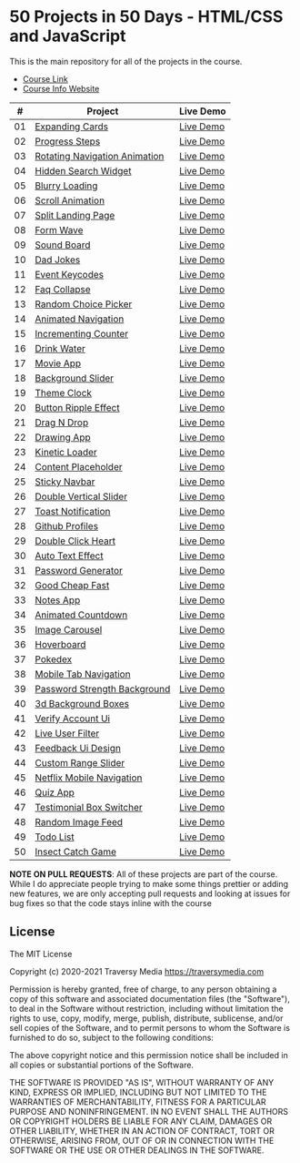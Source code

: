 # 50 Projects in 50 Days - HTML/CSS and JavaScript

This is the main repository for all of the projects in the course.

-   [Course Link](https://www.udemy.com/course/50-projects-50-days)
-   [Course Info Website](https://50projects50days.com)

|  #  | Project                                                                                                                     | Live Demo                                                                         |
| :-: | --------------------------------------------------------------------------------------------------------------------------- | --------------------------------------------------------------------------------- |
| 01  | [Expanding Cards](https://github.com/geeksperiments/50projects50days/tree/master/expanding-cards)                             | [Live Demo](https://geeksperiments.github.io/50projects50days/expanding-cards/)               |
| 02  | [Progress Steps](https://github.com/geeksperiments/50projects50days/tree/master/progress-steps)                               | [Live Demo](https://geeksperiments.github.io/50projects50days/progress-steps/)                |
| 03  | [Rotating Navigation Animation](https://github.com/geeksperiments/50projects50days/tree/master/rotating-nav-animation)                       | [Live Demo](https://geeksperiments.github.io/50projects50days/rotating-navigation-animation/) |
| 04  | [Hidden Search Widget](https://github.com/geeksperiments/50projects50days/tree/master/hidden-search)                          | [Live Demo](https://geeksperiments.github.io/50projects50days/hidden-search-widget/)          |
| 05  | [Blurry Loading](https://github.com/geeksperiments/50projects50days/tree/master/blurry-loading)                               | [Live Demo](https://geeksperiments.github.io/50projects50days/blurry-loading/)                |
| 06  | [Scroll Animation](https://github.com/geeksperiments/50projects50days/tree/master/scroll-animation)                           | [Live Demo](https://geeksperiments.github.io/50projects50days/scroll-animation/)              |
| 07  | [Split Landing Page](https://github.com/geeksperiments/50projects50days/tree/master/split-landing-page)                       | [Live Demo](https://geeksperiments.github.io/50projects50days/split-landing-page/)            |
| 08  | [Form Wave](https://github.com/geeksperiments/50projects50days/tree/master/form-input-wave)                                         | [Live Demo](https://geeksperiments.github.io/50projects50days/form-wave/)                     |
| 09  | [Sound Board](https://github.com/geeksperiments/50projects50days/tree/master/sound-board)                                     | [Live Demo](https://geeksperiments.github.io/50projects50days/sound-board/)                   |
| 10  | [Dad Jokes](https://github.com/geeksperiments/50projects50days/tree/master/dad-jokes)                                         | [Live Demo](https://geeksperiments.github.io/50projects50days/dad-jokes/)                     |
| 11  | [Event Keycodes](https://github.com/geeksperiments/50projects50days/tree/master/event-keycodes)                               | [Live Demo](https://geeksperiments.github.io/50projects50days/event-keycodes/)                |
| 12  | [Faq Collapse](https://github.com/geeksperiments/50projects50days/tree/master/faq-collapse)                                   | [Live Demo](https://geeksperiments.github.io/50projects50days/faq-collapse/)                  |
| 13  | [Random Choice Picker](https://github.com/geeksperiments/50projects50days/tree/master/random-choice-picker)                   | [Live Demo](https://geeksperiments.github.io/50projects50days/random-choice-picker/)          |
| 14  | [Animated Navigation](https://github.com/geeksperiments/50projects50days/tree/master/animated-navigation)                     | [Live Demo](https://geeksperiments.github.io/50projects50days/animated-navigation/)           |
| 15  | [Incrementing Counter](https://github.com/geeksperiments/50projects50days/tree/master/incrementing-counter)                   | [Live Demo](https://geeksperiments.github.io/50projects50days/incrementing-counter/)          |
| 16  | [Drink Water](https://github.com/geeksperiments/50projects50days/tree/master/drink-water)                                     | [Live Demo](https://geeksperiments.github.io/50projects50days/drink-water/)                   |
| 17  | [Movie App](https://github.com/geeksperiments/50projects50days/tree/master/movie-app)                                         | [Live Demo](https://geeksperiments.github.io/50projects50days/movie-app/)                     |
| 18  | [Background Slider](https://github.com/geeksperiments/50projects50days/tree/master/background-slider)                         | [Live Demo](https://geeksperiments.github.io/50projects50days/background-slider/)             |
| 19  | [Theme Clock](https://github.com/geeksperiments/50projects50days/tree/master/theme-clock)                                     | [Live Demo](https://geeksperiments.github.io/50projects50days/theme-clock/)                   |
| 20  | [Button Ripple Effect](https://github.com/geeksperiments/50projects50days/tree/master/button-ripple-effect)                   | [Live Demo](https://geeksperiments.github.io/50projects50days/button-ripple-effect/)          |
| 21  | [Drag N Drop](https://github.com/geeksperiments/50projects50days/tree/master/drag-n-drop)                                     | [Live Demo](https://geeksperiments.github.io/50projects50days/drag-n-drop/)                   |
| 22  | [Drawing App](https://github.com/geeksperiments/50projects50days/tree/master/drawing-app)                                     | [Live Demo](https://geeksperiments.github.io/50projects50days/drawing-app/)                   |
| 23  | [Kinetic Loader](https://github.com/geeksperiments/50projects50days/tree/master/kinetic-loader)                               | [Live Demo](https://geeksperiments.github.io/50projects50days/kinetic-loader/)                |
| 24  | [Content Placeholder](https://github.com/geeksperiments/50projects50days/tree/master/content-placeholder)                     | [Live Demo](https://geeksperiments.github.io/50projects50days/content-placeholder/)           |
| 25  | [Sticky Navbar](https://github.com/geeksperiments/50projects50days/tree/master/sticky-navigation)                                 | [Live Demo](https://geeksperiments.github.io/50projects50days/sticky-navbar/)                 |
| 26  | [Double Vertical Slider](https://github.com/geeksperiments/50projects50days/tree/master/double-vertical-slider)               | [Live Demo](https://geeksperiments.github.io/50projects50days/double-vertical-slider/)        |
| 27  | [Toast Notification](https://github.com/geeksperiments/50projects50days/tree/master/toast-notification)                       | [Live Demo](https://geeksperiments.github.io/50projects50days/toast-notification/)            |
| 28  | [Github Profiles](https://github.com/geeksperiments/50projects50days/tree/master/github-profiles)                             | [Live Demo](https://geeksperiments.github.io/50projects50days/github-profiles/)               |
| 29  | [Double Click Heart](https://github.com/geeksperiments/50projects50days/tree/master/double-click-heart)                       | [Live Demo](https://geeksperiments.github.io/50projects50days/double-click-heart/)            |
| 30  | [Auto Text Effect](https://github.com/geeksperiments/50projects50days/tree/master/auto-text-effect)                           | [Live Demo](https://geeksperiments.github.io/50projects50days/auto-text-effect/)              |
| 31  | [Password Generator](https://github.com/geeksperiments/50projects50days/tree/master/password-generator)                       | [Live Demo](https://geeksperiments.github.io/50projects50days/password-generator/)            |
| 32  | [Good Cheap Fast](https://github.com/geeksperiments/50projects50days/tree/master/good-cheap-fast)                             | [Live Demo](https://geeksperiments.github.io/50projects50days/good-cheap-fast/)               |
| 33  | [Notes App](https://github.com/geeksperiments/50projects50days/tree/master/notes-app)                                         | [Live Demo](https://geeksperiments.github.io/50projects50days/notes-app/)                     |
| 34  | [Animated Countdown](https://github.com/geeksperiments/50projects50days/tree/master/animated-countdown)                       | [Live Demo](https://geeksperiments.github.io/50projects50days/animated-countdown/)            |
| 35  | [Image Carousel](https://github.com/geeksperiments/50projects50days/tree/master/image-carousel)                               | [Live Demo](https://geeksperiments.github.io/50projects50days/image-carousel/)                |
| 36  | [Hoverboard](https://github.com/geeksperiments/50projects50days/tree/master/hoverboard)                                       | [Live Demo](https://geeksperiments.github.io/50projects50days/hoverboard/)                    |
| 37  | [Pokedex](https://github.com/geeksperiments/50projects50days/tree/master/pokedex)                                             | [Live Demo](https://geeksperiments.github.io/50projects50days/pokedex/)                       |
| 38  | [Mobile Tab Navigation](https://github.com/geeksperiments/50projects50days/tree/master/mobile-tab-navigation)                 | [Live Demo](https://geeksperiments.github.io/50projects50days/mobile-tab-navigation/)         |
| 39  | [Password Strength Background](https://github.com/geeksperiments/50projects50days/tree/master/password-strength-background)   | [Live Demo](https://geeksperiments.github.io/50projects50days/password-strength-background/)  |
| 40  | [3d Background Boxes](https://github.com/geeksperiments/50projects50days/tree/master/3d-boxes-background)                     | [Live Demo](https://geeksperiments.github.io/50projects50days/3d-background-boxes/)           |
| 41  | [Verify Account Ui](https://github.com/geeksperiments/50projects50days/tree/master/verify-account-ui)                         | [Live Demo](https://geeksperiments.github.io/50projects50days/verify-account-ui/)             |
| 42  | [Live User Filter](https://github.com/geeksperiments/50projects50days/tree/master/live-user-filter)                           | [Live Demo](https://geeksperiments.github.io/50projects50days/live-user-filter/)              |
| 43  | [Feedback Ui Design](https://github.com/geeksperiments/50projects50days/tree/master/feedback-ui-design)                       | [Live Demo](https://geeksperiments.github.io/50projects50days/feedback-ui-design/)            |
| 44  | [Custom Range Slider](https://github.com/geeksperiments/50projects50days/tree/master/custom-range-slider)                     | [Live Demo](https://geeksperiments.github.io/50projects50days/custom-range-slider/)           |
| 45  | [Netflix Mobile Navigation](https://github.com/geeksperiments/50projects50days/tree/master/netflix-mobile-navigation)         | [Live Demo](https://geeksperiments.github.io/50projects50days/netflix-mobile-navigation/)     |
| 46  | [Quiz App](https://github.com/geeksperiments/50projects50days/tree/master/quiz-app)                                           | [Live Demo](https://geeksperiments.github.io/50projects50days/quiz-app/)                      |
| 47  | [Testimonial Box Switcher](https://github.com/geeksperiments/50projects50days/tree/master/testimonial-box-switcher)           | [Live Demo](https://geeksperiments.github.io/50projects50days/testimonial-box-switcher/)      |
| 48  | [Random Image Feed](https://github.com/geeksperiments/50projects50days/tree/master/random-image-generator)                         | [Live Demo](https://geeksperiments.github.io/50projects50days/random-image-feed/)             |
| 49  | [Todo List](https://github.com/geeksperiments/50projects50days/tree/master/todo-list)                                         | [Live Demo](https://geeksperiments.github.io/50projects50days/todo-list/)                     |
| 50  | [Insect Catch Game](https://github.com/geeksperiments/50projects50days/tree/master/insect-catch-game)                         | [Live Demo](https://geeksperiments.github.io/50projects50days/insect-catch-game/)             |

**NOTE ON PULL REQUESTS**: All of these projects are part of the course. While I do appreciate people trying to make some things prettier or adding new features, we are only accepting pull requests and looking at issues for bug fixes so that the code stays inline with the course

## License

The MIT License

Copyright (c) 2020-2021 Traversy Media https://traversymedia.com

Permission is hereby granted, free of charge, to any person obtaining a copy
of this software and associated documentation files (the "Software"), to deal
in the Software without restriction, including without limitation the rights
to use, copy, modify, merge, publish, distribute, sublicense, and/or sell
copies of the Software, and to permit persons to whom the Software is
furnished to do so, subject to the following conditions:

The above copyright notice and this permission notice shall be included in
all copies or substantial portions of the Software.

THE SOFTWARE IS PROVIDED "AS IS", WITHOUT WARRANTY OF ANY KIND, EXPRESS OR
IMPLIED, INCLUDING BUT NOT LIMITED TO THE WARRANTIES OF MERCHANTABILITY,
FITNESS FOR A PARTICULAR PURPOSE AND NONINFRINGEMENT. IN NO EVENT SHALL THE
AUTHORS OR COPYRIGHT HOLDERS BE LIABLE FOR ANY CLAIM, DAMAGES OR OTHER
LIABILITY, WHETHER IN AN ACTION OF CONTRACT, TORT OR OTHERWISE, ARISING FROM,
OUT OF OR IN CONNECTION WITH THE SOFTWARE OR THE USE OR OTHER DEALINGS IN
THE SOFTWARE.

